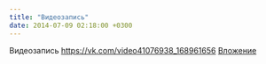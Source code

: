 ```yaml
---
title: "Видеозапись"
date: 2014-07-09 02:18:00 +0300
---
```


Видеозапись
<a class="vk-attach" href="https://vk.com/video41076938_168961656">https://vk.com/video41076938_168961656</a>
<a class="vk-attach" href="https://vk.com/video41076938_168961656">Вложение</a>
